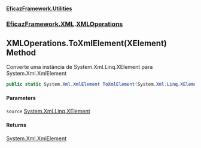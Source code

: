 #### [EficazFramework.Utilities](EficazFramework_Utilities.md 'EficazFramework.Utilities')
### [EficazFramework.XML](EficazFramework_Utilities.md#EficazFramework_XML 'EficazFramework.XML').[XMLOperations](XMLOperations.md 'EficazFramework.XML.XMLOperations')
## XMLOperations.ToXmlElement(XElement) Method
Converte uma instância de System.Xml.Linq.XElement para System.Xml.XmlElement  
```csharp
public static System.Xml.XmlElement ToXmlElement(System.Xml.Linq.XElement source);
```
#### Parameters
<a name='EficazFramework_XML_XMLOperations_ToXmlElement(System_Xml_Linq_XElement)_source'></a>
`source` [System.Xml.Linq.XElement](https://docs.microsoft.com/en-us/dotnet/api/System.Xml.Linq.XElement 'System.Xml.Linq.XElement')  
  
#### Returns
[System.Xml.XmlElement](https://docs.microsoft.com/en-us/dotnet/api/System.Xml.XmlElement 'System.Xml.XmlElement')  
